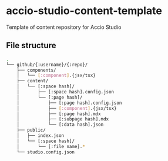 # accio-studio-content-template
Template of content repository for Accio Studio

## File structure
```bash
.
└── github/{:username}/{:repo}/
    ├── components/
    │   └── [:component].{jsx/tsx}
    ├── content/
    │   └── [:space hash]/
    │       ├── [:space hash].config.json
    │       └── [:page hash]/
    │           ├── [:page hash].config.json
    │           ├── [:component].{jsx/tsx}
    │           ├── [:page hash].mdx
    │           ├── [:subpage hash].mdx
    │           └── [:data hash].json
    ├── public/
    │   ├── index.json
    │   └── [:space hash]/
    │       └── [:file name].*
    └── studio.config.json
```
